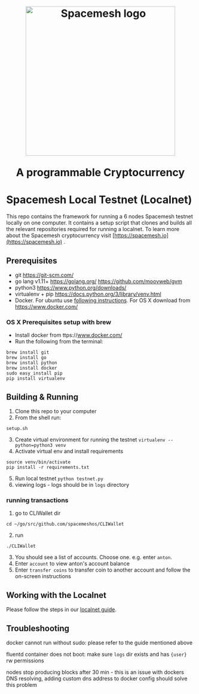 <h1 align="center"><a href="https://spacemesh.io"><img width="400" src="https://spacemesh.io/content/images/2019/05/black_logo_hp.png" alt="Spacemesh logo" /></a><p align="center">A programmable Cryptocurrency</p></h1>
  
# Spacemesh Local Testnet (Localnet)

This repo contains the framework for running a 6 nodes Spacemesh testnet locally on one computer. 
It contains a setup script that clones and builds all the relevant repositories required for running a localnet.
To learn more about the Spacemesh cryptocurrency visit [https://spacemesh.io](https://spacemesh.io) .

## Prerequisites
- git  https://git-scm.com/
- go lang v1.11+ https://golang.org/ https://github.com/moovweb/gvm
- python3 https://www.python.org/downloads/
- virtualenv + pip https://docs.python.org/3/library/venv.html
- Docker. For ubuntu use [following instructions](https://www.digitalocean.com/community/tutorials/how-to-install-and-use-docker-on-ubuntu-18-04). For OS X download from https://www.docker.com/ 

### OS X Prerequisites setup with brew

- Install docker from ttps://www.docker.com/ 
- Run the following from the terminal:
```
brew install git
brew install go
brew install python
brew install docker
sudo easy_install pip
pip install virtualenv
```
## Building & Running

1. Clone this repo to your computer
2. From the shell run:
```
setup.sh
``` 
3. Create virtual environment for running the testnet
`virtualenv --python=python3 venv`
4. Activate virtual env and install requirements
```
source venv/bin/activate
pip install -r requirements.txt
```
5. Run local testnet
`python testnet.py`
6. viewing logs - logs should be in `logs` directory

### running transactions

1. go to CLIWallet dir
```
cd ~/go/src/github.com/spacemeshos/CLIWallet
```

2. run 
```
./CLIWallet
```
3. You should see a list of accounts. Choose one. e.g. enter `anton`.
4. Enter `account`  to view anton's account balance
5. Enter `transfer coins` to transfer coin to another account and follow the on-screen instructions

## Working with the Localnet
Please follow the steps in our [localnet guide](https://testnet.spacemesh.io/#/local).

## Troubleshooting
docker cannot run without sudo: please refer to the guide mentioned above

fluentd container does not boot: make sure `logs` dir exists and has `{user}` rw permissions

nodes stop producing blocks after 30 min - this is an issue with dockers DNS resolving, adding custom dns address to docker config should solve this problem
